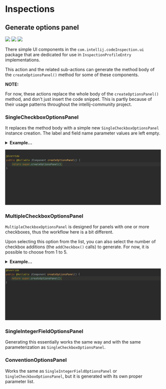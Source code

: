 # Inspections

## Generate options panel

![](https://img.shields.io/badge/action-orange) ![](https://img.shields.io/badge/since-0.1.0-blue) [![](https://img.shields.io/badge/implementation-CreateInspectionOptionsPanelAction-blue)](../src/main/java/com/picimako/justkitting/action/inspectionpanel/CreateInspectionOptionsPanelAction.java)

There simple UI components in the `com.intellij.codeInspection.ui` package that are dedicated for use in `InspectionProfileEntry` implementations.

This action and the related sub-actions can generate the method body of the `createOptionsPanel()` method for some of these components.

**NOTE:**

For now, these actions replace the whole body of the `createOptionsPanel()` method, and don't just insert the code snippet. This is partly because of their usage
patterns throughout the intellij-community project.

### SingleCheckboxOptionsPanel

It replaces the method body with a simple new `SingleCheckboxOptionsPanel` instance creation. The label and field name parameter values are left empty.

<details>
      <summary><strong>Example...</strong></summary>

**From:**
  ```java
public class SomeInspection extends LocalInspectionTool {
    @Override
    public @Nullable JComponent createOptionsPanel() {
        return super.createOptionsPanel();
    }
}
  ```

**To:**
  ```java
public class SomeInspection extends LocalInspectionTool {
    @Override
    public @Nullable JComponent createOptionsPanel() {
        return new SingleCheckboxOptionsPanel("", this, "");
    }
}
  ```
</details>

![generate_single_checkbox_options_panel](assets/generate_single_checkbox_options_panel.gif)

### MultipleCheckboxOptionsPanel

`MultipleCheckboxOptionsPanel` is designed for panels with one or more checkboxes, thus the workflow here is a bit different.

Upon selecting this option from the list, you can also select the number of checkbox additions (the `addCheckbox()` calls) to generate.
For now, it is possible to choose from 1 to 5.

<details>
      <summary><strong>Example...</strong></summary>

**From:**
  ```java
public class SomeInspection extends LocalInspectionTool {
    @Override
    public @Nullable JComponent createOptionsPanel() {
        return super.createOptionsPanel();
    }
}
  ```

**To (given 3 checkboxes were selected):**
  ```java
public class SomeInspection extends LocalInspectionTool {
    @Override
    public @Nullable JComponent createOptionsPanel() {
        MultipleCheckboxOptionsPanel panel = new MultipleCheckboxOptionsPanel(this);
        panel.addCheckbox("", "");
        panel.addCheckbox("", "");
        panel.addCheckbox("", "");
        return panel;
    }
}
  ```
</details>

![generate_multiple_checkbox_options_panel](assets/generate_multiple_checkbox_options_panel.gif)

### SingleIntegerFieldOptionsPanel

Generating this essentially works the same way and with the same parameterization as `SingleCheckboxOptionsPanel`.

### ConventionOptionsPanel

Works the same as `SingleIntegerFieldOptionsPanel` or `SingleCheckboxOptionsPanel`, but it is generated with its own
proper parameter list.
